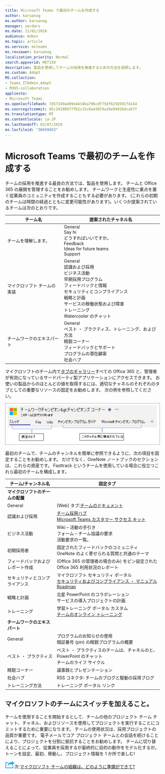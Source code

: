 ```yaml
---
title: Microsoft Teams で最初のチームを作成する
author: karuanag
ms.author: karuanag
manager: serdars
ms.date: 11/01/2018
audience: Admin
ms.topic: article
ms.service: msteams
ms.reviewer: karuanag
localization_priority: Normal
search.appverid: MET150
description: 製品を使用してチームの採用を推進するための方法を説明します。
ms.custom: Adopt
MS.collection:
- Teams_ITAdmin_Adopt
- M365-collaboration
appliesto:
- Microsoft Teams
ms.openlocfilehash: 7d57349a499e4434ba796cdf75df6258591f4144
ms.sourcegitcommit: 85c34280977fb2c15c8a43874a20e9492bdca57f
ms.translationtype: MT
ms.contentlocale: ja-JP
ms.lasthandoff: 03/07/2019
ms.locfileid: "30459453"
---
```

# <a name="create-your-first-teams-in-microsoft-teams"></a>Microsoft Teams で最初のチームを作成する

チームの採用を推進する最良の方法では、製品を使用します。 チームと Office 365 の展開を管理することをお勧めします。 チームワークと生産性に重点を置く従業員のコミュニティを作成することもする必要があります。 (これらの初期のチームは時間の経過とともに変更可能性があります)。いくつか提案されているチームは次のとおりです。

| チーム名 | 提案されたチャネル名 |
| --------- | ---------------------- |
| チームを理解します。 | General</br> Say hi</br> どうすればいいですか。</br>Feedback </br> Ideas for future teams </br> Support |
| マイクロソフト チームの実装 | General <br/> 認識および採用 <br/> ビジネス活動 <br/> 早期採用プログラム <br/> フィードバックと情報 <br/> セキュリティとコンプライアンス <br/> 戦略と計画 <br/> サービスの稼働状態および障害 <br/> トレーニング <br/> Watercooler のチャット |
| チームワークのエキスパート | General <br/> ベスト ・ プラクティス、トレーニング、および方法 <br/> 精鋭コーナー <br/> フィードバックとサポート <br/> プログラムの潜在顧客 <br/> 社会ハブ |

マイクロソフトのチーム内で[タブのギャラリー](https://docs.microsoft.com/en-us/microsoftteams/platform/concepts/tabs/tabs-overview)すべての Office 365 と、管理者が有効になっているサードパーティ製アプリケーションにアクセスできます。 お使いの製品からのほとんどの値を取得するには、適切なチャネルのそれぞれのタブとしての重要なリソースの固定をお勧めします。 次の例を参照してください。

![既定およびカスタムのタブ](media/teams-adoption-tab-example.png)

最初のチームで、チームのチャンネルを簡単に参照できるように、次の項目を固定することをお勧めします。 だけでなく、OneNote ノートブックのセクションは、これらの資産です。 Fasttrack というチームを使用している場合に役立つこれら最初のチームを構成します。 

|チーム/チャンネル名 | 固定タブ |
|----------------- | ---------- |
| **マイクロソフトのチームの配置** ||
| General | [Web] タブ:[チームのドキュメント](https://aka.ms/SuccessWithTeams) |
| 認識および採用 | [チーム採用ハブ](https://aka.ms/DriveTeamsAdoption)<br/>[Microsoft Teams カスタマー サクセス キット](https://download.microsoft.com/download/A/E/9/AE984CD4-CF4B-41E7-9ABD-6735E3F01897/MicrosoftTeamsCustomerSuccessKit.zip)|
| ビジネス活動 | Wiki – 活動の手引き<br/>フォーム – チーム協議の要求<br/>活動要求の一覧。 |
|初期採用者 | 固定されたフィードバックのコミュニティ <br/> OneNote のよく寄せられる質問と共通のテーマ |
| フィードバックおよびレポート作成 | (Office 365 の管理者の場合のみ) をピン設定された Office 365 利用状況のレポート |
| セキュリティとコンプライアンス | マイクロソフト セキュリティ ポータル <br/> [セキュリティおよびコンプライアンス ・ マニュアル](https://docs.microsoft.com/en-us/office365/securitycompliance/index)<br/> [Roadmap](https://docs.microsoft.com/office365/securitycompliance/security-roadmap) |
| 戦略と計画 | 北星 PowerPoint のコラボレーション <br/> サービスの導入プロジェクトの計画 |
| トレーニング | 学習トレーニング ポータル カスタム <br/> [チームのオンライン トレーニング](https://aka.ms/TeamsTraining) |
| **チームワークのエキスパート**|  |
| General | プログラムのお知らせの使用 <br/> 暗証番号 (pin) の精鋭プログラムの概要 |
| ベスト ・ プラクティス | ベスト ・ プラクティスのチームは、チャネルのと、PowerPoint のチャット <br/> チームのライフ サイクル |
| 精鋭コーナー | 議事録とプレゼンテーション |
| 社会ハブ | RSS コネクタ: チームのブログと駆動の採用ブログ |
| トレーニング方法 | トレーニング ポータル リンク |

## <a name="making-the-switch-to-microsoft-teams"></a>マイクロソフトのチームにスイッチを加えること。

チームを使用することを開始するとして、チームの他のプロジェクト チーム チャット、チャネル、およびリソースを使用してプロジェクトを実行することにコミットするために重要になります。 チームの使用状況は、採用プロジェクトの品質が重要です。 電子メールでコア プロジェクト チームとの会話を続けることにより、プロジェクトを分割に抵抗することをお勧めします。 チームに切り替えることによって、従業員を採用するが最終的に目的の動作をモデル化するが。 トーンを設定、最初、移動し、プロジェクト情報を 1 か所で楽しむ!  

![次の手順を実行アイコン](media/teams-adoption-next-icon.png)次:[マイクロソフト チームの組織は、どのように準備ができて?](teams-adoption-assess-readiness.md)